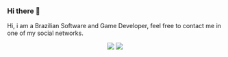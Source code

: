 ### Hi there 👋

Hi, i am a Brazilian Software and Game Developer, feel free to contact me in one of my social networks.

<p align="center">
  <a href="https://mastodon.gamedev.place/@luizpestana" alt="Mastodon" target="_blank">
  <img src="https://img.shields.io/badge/-Mastodon-595aff?style=for-the-badge&logo=Mastodon&logoColor=white"></a>

  <a href="https://www.linkedin.com/in/luizpestana" alt="Linkedin" target="_blank">
  <img src="https://img.shields.io/badge/-Linkedin-0e76a8?style=for-the-badge&logo=Linkedin&logoColor=white"></a>
</p> 

